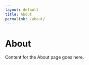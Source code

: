 ```yaml
---
layout: default
title: About
permalink: /about/
---
```


# About

Content for the About page goes here.
